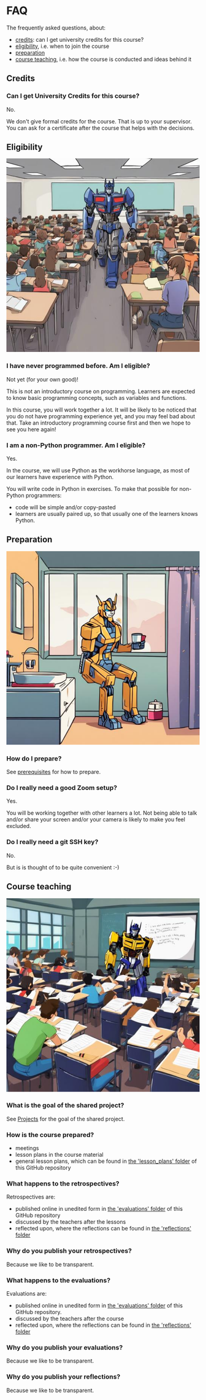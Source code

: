 # FAQ

The frequently asked questions, about:

- [credits](#credits): can I get university credits for this course?
- [eligibility](#eligibility), i.e. when to join the course
- [preparation](#preparation)
- [course teaching](#course-teaching), i.e. how the course is conducted and ideas behind it

## Credits

### Can I get University Credits for this course?

No.

We don't give formal credits for the course.
That is up to your supervisor.
You can ask for a certificate after the course that helps with the decisions.

## Eligibility

![](./img/eligibility.jpg)

### I have never programmed before. Am I eligible?

Not yet (for your own good)!

This is not an introductory course on programming.
Learners are expected to know basic programming
concepts, such as variables and functions.

In this course, you will work together a lot.
It will be likely to be noticed that you do not have programming experience yet, 
and you may feel bad about that.
Take an introductory programming course first and then we hope to see you here again!

### I am a non-Python programmer. Am I eligible?

Yes.

In the course, we will use Python as the workhorse language,
as most of our learners have experience with Python.

You will write code in Python in exercises.
To make that possible for non-Python programmers:

- code will be simple and/or copy-pasted
- learners are usually paired up, so that usually one of the learners knows Python.

## Preparation

![](./img/preparation.jpg)

### How do I prepare?

See [prerequisites](../prereqs.md) for how to prepare.

### Do I really need a good Zoom setup?

Yes.

You will be working together with other learners a lot.
Not being able to talk and/or share your screen and/or
your camera is likely to make you feel excluded.

### Do I really need a git SSH key?

No.

But is is thought of to be quite convenient :-)

## Course teaching

![](./img/course_teaching.jpg)

### What is the goal of the shared project?

See [Projects](../project/README.md) for the goal of the shared project.

### How is the course prepared?

- meetings
- lesson plans in the course material
- general lesson plans, which can be found in [the 'lesson_plans' folder](https://github.com/UPPMAX/programming_formalisms/tree/main/lesson_plans) of this GitHub repository

### What happens to the retrospectives?

Retrospectives are:

- published online in unedited form in [the 'evaluations' folder](https://github.com/UPPMAX/programming_formalisms/tree/main/evaluations) of this GitHub repository
- discussed by the teachers after the lessons
- reflected upon, where the reflections can be found in [the 'reflections' folder](https://github.com/UPPMAX/programming_formalisms/tree/main/reflections)

### Why do you publish your retrospectives?

Because we like to be transparent.

### What happens to the evaluations?

Evaluations are:

- published online in unedited form in [the 'evaluations' folder](https://github.com/UPPMAX/programming_formalisms/tree/main/evaluations) of this GitHub repository.
- discussed by the teachers after the course
- reflected upon, where the reflections can be found in [the 'reflections' folder](https://github.com/UPPMAX/programming_formalisms/tree/main/reflections)

### Why do you publish your evaluations?

Because we like to be transparent.

### Why do you publish your reflections?

Because we like to be transparent.
